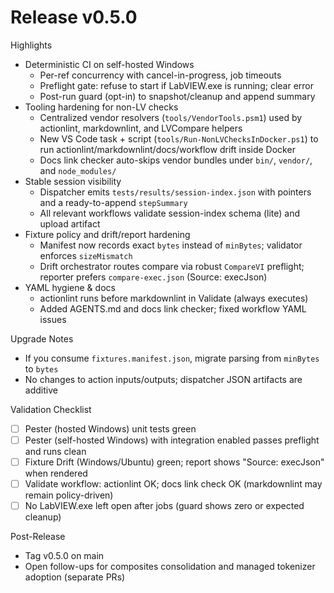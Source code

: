 # Release v0.5.0

Highlights

- Deterministic CI on self-hosted Windows
  - Per-ref concurrency with cancel-in-progress, job timeouts
  - Preflight gate: refuse to start if LabVIEW.exe is running; clear error
  - Post-run guard (opt-in) to snapshot/cleanup and append summary
- Tooling hardening for non-LV checks
  - Centralized vendor resolvers (`tools/VendorTools.psm1`) used by actionlint, markdownlint, and LVCompare helpers
  - New VS Code task + script (`tools/Run-NonLVChecksInDocker.ps1`) to run actionlint/markdownlint/docs/workflow drift
    inside Docker
  - Docs link checker auto-skips vendor bundles under `bin/`, `vendor/`, and `node_modules/`
- Stable session visibility
  - Dispatcher emits `tests/results/session-index.json` with pointers and a ready-to-append `stepSummary`
  - All relevant workflows validate session-index schema (lite) and upload artifact
- Fixture policy and drift/report hardening
  - Manifest now records exact `bytes` instead of `minBytes`; validator enforces `sizeMismatch`
  - Drift orchestrator routes compare via robust `CompareVI` preflight; reporter prefers `compare-exec.json` (Source:
    execJson)
- YAML hygiene & docs
  - actionlint runs before markdownlint in Validate (always executes)
  - Added AGENTS.md and docs link checker; fixed workflow YAML issues

Upgrade Notes

- If you consume `fixtures.manifest.json`, migrate parsing from `minBytes` to `bytes`
- No changes to action inputs/outputs; dispatcher JSON artifacts are additive

Validation Checklist

- [ ] Pester (hosted Windows) unit tests green
- [ ] Pester (self-hosted Windows) with integration enabled passes preflight and runs clean
- [ ] Fixture Drift (Windows/Ubuntu) green; report shows "Source: execJson" when rendered
- [ ] Validate workflow: actionlint OK; docs link check OK (markdownlint may remain policy-driven)
- [ ] No LabVIEW.exe left open after jobs (guard shows zero or expected cleanup)

Post-Release

- Tag v0.5.0 on main
- Open follow-ups for composites consolidation and managed tokenizer adoption (separate PRs)
